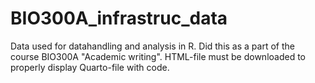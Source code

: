 # BIO300A_infrastruc_data
Data used for datahandling and analysis in R. Did this as a part of the course BIO300A "Academic writing". 
HTML-file must be downloaded to properly display Quarto-file with code. 
